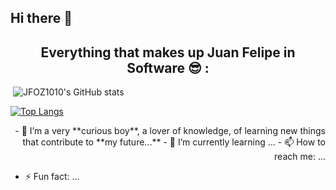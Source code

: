 ## Hi there 👋 

 <h2 align="center"> Everything that makes up Juan Felipe in Software 😎 :</h2> 

<p align="center">
 
<img> ![JFOZ1010's GitHub stats](https://github-readme-stats.vercel.app/api?username=JFOZ1010&theme=codeSTACKr&show_icons=true) </img>
 
 </p>
  
[![Top Langs](https://github-readme-stats.vercel.app/api/top-langs/?username=JFOZ1010&layout=compact)](https://github.com/JFOZ1010/github-readme-stats)
  
<p align="right">  
- 🔭 I’m a very **curious boy**, a lover of knowledge, of learning new things that contribute to **my future...**
- 🌱 I’m currently learning ...
- 📫 How to reach me: ...

- ⚡ Fun fact: ...
 </p>

